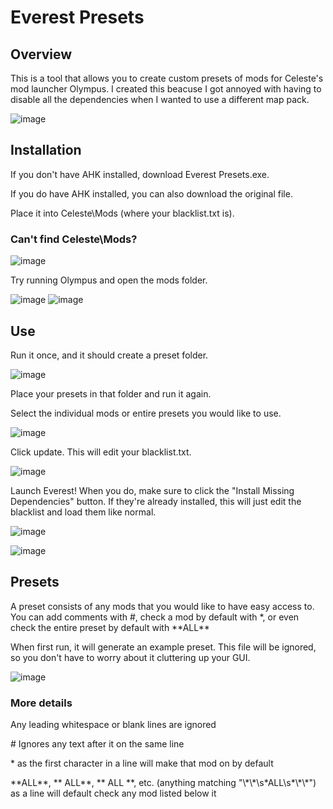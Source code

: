 # Everest Presets
## Overview
This is a tool that allows you to create custom presets of mods for Celeste's mod launcher Olympus. I created this beacuse I got annoyed with having to disable all the dependencies when I wanted to use a different map pack.

![image](https://github.com/MarchingTrombonist/Everest-Presets/assets/58573254/ff03b71f-8bc3-4a7b-94e3-6e5cb106f480)


## Installation
If you don't have AHK installed, download Everest Presets.exe.

If you do have AHK installed, you can also download the original file.

Place it into Celeste\Mods (where your blacklist.txt is). 



### Can't find Celeste\Mods?
![image](https://github.com/MarchingTrombonist/Everest-Presets/assets/58573254/a5066cbb-54dd-4022-8be1-dfcf2088e31e)

Try running Olympus and open the mods folder.

![image](https://github.com/MarchingTrombonist/Everest-Presets/assets/58573254/1ceec919-c316-4f50-b381-1909110f9ab4)
![image](https://github.com/MarchingTrombonist/Everest-Presets/assets/58573254/541b31ed-0c97-4095-abc3-48f615bdd42b)

## Use
Run it once, and it should create a preset folder.

![image](https://github.com/MarchingTrombonist/Everest-Presets/assets/58573254/1e7373f5-0adc-424b-8b47-121e175ab02e)

Place your presets in that folder and run it again.

Select the individual mods or entire presets you would like to use.

![image](https://github.com/MarchingTrombonist/Everest-Presets/assets/58573254/ff03b71f-8bc3-4a7b-94e3-6e5cb106f480)

Click update. This will edit your blacklist.txt.

![image](https://github.com/MarchingTrombonist/Everest-Presets/assets/58573254/10353b14-dd1c-4527-b446-02dac49fd729)

Launch Everest! When you do, make sure to click the "Install Missing Dependencies" button. If they're already installed, this will just edit the blacklist and load them like normal.

![image](https://github.com/MarchingTrombonist/Everest-Presets/assets/58573254/f277bdf4-b097-4ddb-8aa1-1130f04e3af7)

![image](https://github.com/MarchingTrombonist/Everest-Presets/assets/58573254/d21aed23-d57d-42e4-ba35-9038c090152a)

## Presets
A preset consists of any mods that you would like to have easy access to. You can add comments with \#, check a mod by default with \*, or even check the entire preset by default with \*\*ALL\*\*

When first run, it will generate an example preset. This file will be ignored, so you don't have to worry about it cluttering up your GUI.

![image](https://github.com/MarchingTrombonist/Everest-Presets/assets/58573254/f52de08f-16f2-4e6e-b743-0eb5cb3c1324)

### More details
Any leading whitespace or blank lines are ignored

\# Ignores any text after it on the same line

\* as the first character in a line will make that mod on by default

\*\*ALL\*\*, \*\*     ALL\*\*, \*\* ALL \*\*, etc. (anything matching "\\\*\\\*\\s\*ALL\\s\*\\\*\\\*") as a line will default check any mod listed below it
